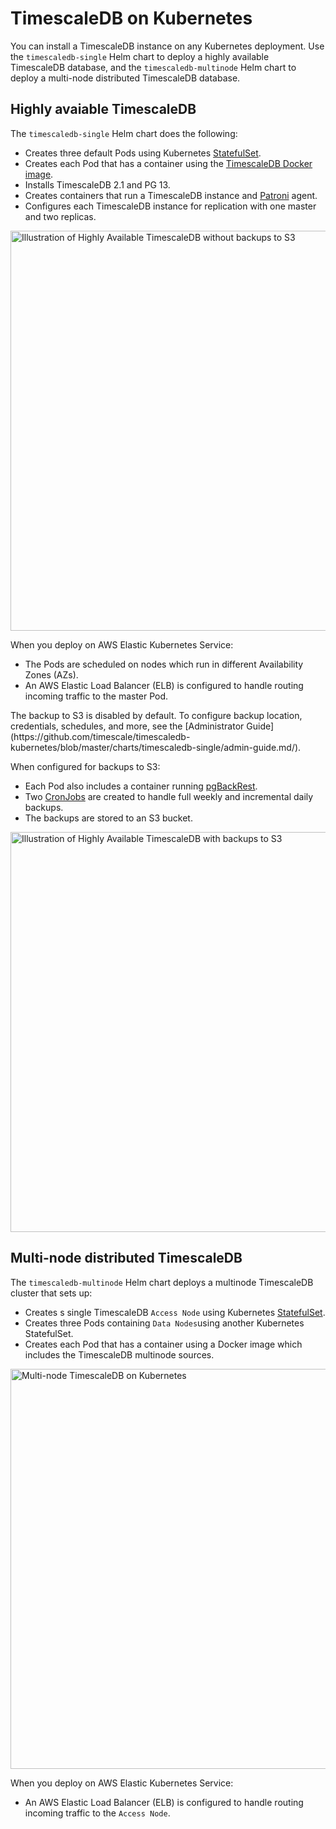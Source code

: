 # TimescaleDB on Kubernetes
You can install a TimescaleDB instance on any Kubernetes deployment. Use the `timescaledb-single` Helm chart to deploy a highly available TimescaleDB database, and the `timescaledb-multinode` Helm chart to deploy a multi-node distributed TimescaleDB database. 

## Highly avaiable TimescaleDB 

The `timescaledb-single` Helm chart does the following:

- Creates three default Pods using Kubernetes [StatefulSet](https://kubernetes.io/docs/concepts/workloads/controllers/statefulset/).
- Creates each Pod that has a container using the [TimescaleDB Docker image](https://github.com/timescale/timescaledb-docker-ha).
- Installs TimescaleDB 2.1 and PG 13.
- Creates containers that run a TimescaleDB instance and [Patroni](https://patroni.readthedocs.io/en/latest/) agent.
- Configures each TimescaleDB instance for replication with one master and two replicas.

<img class="main-content__illustration" src="https://s3.amazonaws.com/assets.timescale.com/docs/images/timescaledb-single.png" alt="Illustration of Highly Available TimescaleDB without backups to S3" width="640"/>


When you deploy on AWS Elastic Kubernetes Service:
- The Pods are scheduled on nodes which run in different Availability Zones (AZs).
- An AWS Elastic Load Balancer (ELB) is configured to handle routing incoming traffic to the master Pod.

<highlight type="note">
The backup to S3 is disabled by default. To configure backup location, credentials, schedules, and more, see the [Administrator Guide](https://github.com/timescale/timescaledb-kubernetes/blob/master/charts/timescaledb-single/admin-guide.md/).
</highlight>

When configured for backups to S3:
- Each Pod also includes a container running [pgBackRest](https://pgbackrest.org/).
- Two [CronJobs](https://kubernetes.io/docs/concepts/workloads/controllers/cron-jobs) are created to handle full weekly and incremental daily backups.
- The backups are stored to an S3 bucket.

<img class="main-content__illustration" src="https://s3.amazonaws.com/assets.timescale.com/docs/images/timescaledb-single-backups.png" alt="Illustration of Highly Available TimescaleDB with backups to S3" width="640"/>

## Multi-node distributed TimescaleDB

The `timescaledb-multinode` Helm chart deploys a multinode TimescaleDB cluster that sets up:

- Creates s single TimescaleDB `Access Node` using Kubernetes [StatefulSet](https://kubernetes.io/docs/concepts/workloads/controllers/statefulset/).
- Creates three Pods containing `Data Nodes`using another Kubernetes StatefulSet.
- Creates each Pod that has a container using a Docker image which includes the TimescaleDB multinode sources.

<img class="main-content__illustration" src="https://s3.amazonaws.com/assets.timescale.com/docs/images/timescaledb-multi.png" alt="Multi-node TimescaleDB on Kubernetes" width="640"/>

When you deploy on AWS Elastic Kubernetes Service:
- An AWS Elastic Load Balancer (ELB) is configured to handle routing incoming traffic to the `Access Node`.
